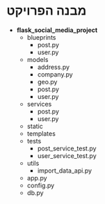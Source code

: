 # מבנה הפרויקט

* **flask_social_media_project**
  * blueprints
    * post.py
    * user.py
  * models
    * address.py
    * company.py
    * geo.py
    * post.py
    * user.py
  * services
    * post.py
    * user.py
  * static
  * templates
  * tests
    * post_service_test.py
    * user_service_test.py
  * utils
    * import_data_api.py
  * app.py
  * config.py
  * db.py

